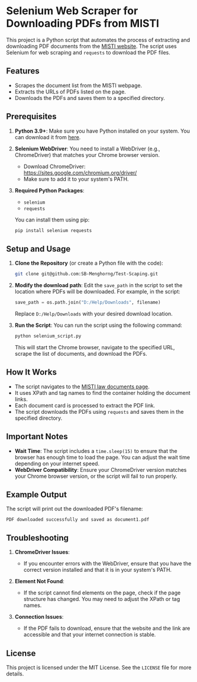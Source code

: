 
# Selenium Web Scraper for Downloading PDFs from MISTI

This project is a Python script that automates the process of extracting and downloading PDF documents from the [MISTI website](https://www.misti.gov.kh/documents?type=law). The script uses Selenium for web scraping and `requests` to download the PDF files.

## Features
- Scrapes the document list from the MISTI webpage.
- Extracts the URLs of PDFs listed on the page.
- Downloads the PDFs and saves them to a specified directory.

## Prerequisites

1. **Python 3.9+**: Make sure you have Python installed on your system. You can download it from [here](https://www.python.org/downloads/).

2. **Selenium WebDriver**: You need to install a WebDriver (e.g., ChromeDriver) that matches your Chrome browser version.
   - Download ChromeDriver: https://sites.google.com/chromium.org/driver/
   - Make sure to add it to your system's PATH.

3. **Required Python Packages**:
   - `selenium`
   - `requests`

   You can install them using pip:

   ```bash
   pip install selenium requests
   ```

## Setup and Usage

1. **Clone the Repository** (or create a Python file with the code):
   ```bash
   git clone git@github.com:SB-Menghorng/Test-Scaping.git
   ```

2. **Modify the download path**:
   Edit the `save_path` in the script to set the location where PDFs will be downloaded. For example, in the script:
   ```python
   save_path = os.path.join("D:/Help/Downloads", filename)
   ```
   Replace `D:/Help/Downloads` with your desired download location.

3. **Run the Script**:
   You can run the script using the following command:
   ```bash
   python selenium_script.py
   ```

   This will start the Chrome browser, navigate to the specified URL, scrape the list of documents, and download the PDFs.

## How It Works

- The script navigates to the [MISTI law documents page](https://www.misti.gov.kh/documents?type=law).
- It uses XPath and tag names to find the container holding the document links.
- Each document card is processed to extract the PDF link.
- The script downloads the PDFs using `requests` and saves them in the specified directory.

## Important Notes

- **Wait Time**: The script includes a `time.sleep(15)` to ensure that the browser has enough time to load the page. You can adjust the wait time depending on your internet speed.
- **WebDriver Compatibility**: Ensure your ChromeDriver version matches your Chrome browser version, or the script will fail to run properly.

## Example Output

The script will print out the downloaded PDF's filename:

```
PDF downloaded successfully and saved as document1.pdf
```

## Troubleshooting

1. **ChromeDriver Issues**:
   - If you encounter errors with the WebDriver, ensure that you have the correct version installed and that it is in your system's PATH.

2. **Element Not Found**:
   - If the script cannot find elements on the page, check if the page structure has changed. You may need to adjust the XPath or tag names.

3. **Connection Issues**:
   - If the PDF fails to download, ensure that the website and the link are accessible and that your internet connection is stable.

## License

This project is licensed under the MIT License. See the `LICENSE` file for more details.
